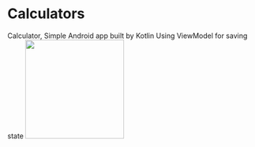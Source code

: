 # Calculators
Calculator, Simple Android app built by Kotlin
Using ViewModel for saving state
<img src="https://github.com/KateVu/Calculators/blob/master/ScreenShot.png" width="200">
